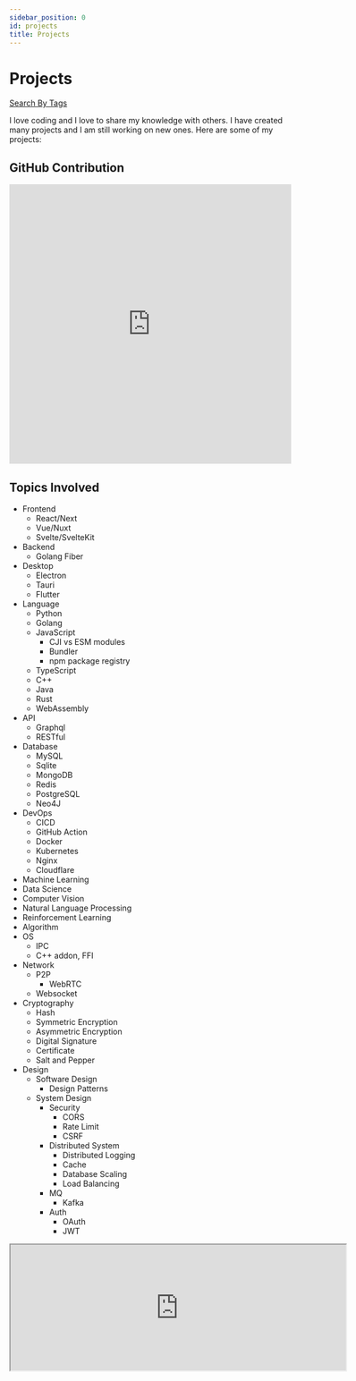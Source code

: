 ```yaml
---
sidebar_position: 0
id: projects
title: Projects
---
```


# Projects

[Search By Tags](/projects/tags)


I love coding and I love to share my knowledge with others. I have created many projects and I am still working on new ones. Here are some of my projects:

## GitHub Contribution

<div class="h-[20em]">
    <iframe
        src="https://git-skyline.huakun.tech/contribution/github/huakunshen/embed?enableZoom=false&autoRotate=true"
        width="100%"
        height="500"
        frameborder="0"
    ></iframe>
</div>

## Topics Involved

- Frontend
  - React/Next
  - Vue/Nuxt
  - Svelte/SvelteKit
- Backend
  - Golang Fiber
- Desktop
  - Electron
  - Tauri
  - Flutter
- Language
  - Python
  - Golang
  - JavaScript
    - CJI vs ESM modules
    - Bundler
    - npm package registry
  - TypeScript
  - C++
  - Java
  - Rust
  - WebAssembly
- API
  - Graphql
  - RESTful
- Database
  - MySQL
  - Sqlite
  - MongoDB
  - Redis
  - PostgreSQL
  - Neo4J
- DevOps
  - CICD
  - GitHub Action
  - Docker
  - Kubernetes
  - Nginx
  - Cloudflare
- Machine Learning
- Data Science
- Computer Vision
- Natural Language Processing
- Reinforcement Learning
- Algorithm
- OS
  - IPC
  - C++ addon, FFI
- Network
  - P2P
    - WebRTC
  - Websocket
- Cryptography
  - Hash
  - Symmetric Encryption
  - Asymmetric Encryption
  - Digital Signature
  - Certificate
  - Salt and Pepper
- Design
  - Software Design
    - Design Patterns
  - System Design
    - Security
      - CORS
      - Rate Limit
      - CSRF
    - Distributed System
      - Distributed Logging
      - Cache
      - Database Scaling
      - Load Balancing
    - MQ
      - Kafka
    - Auth
      - OAuth
      - JWT


<iframe src="https://github.com/sponsors/HuakunShen/card" title="Sponsor HuakunShen" height="225" width="600"></iframe>
